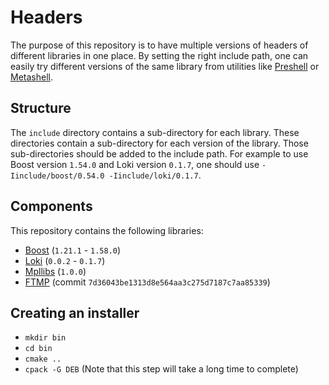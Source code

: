 # Headers

The purpose of this repository is to have multiple versions of headers of
different libraries in one place. By setting the right include path, one can
easily try different versions of the same library from utilities like
[Preshell](https://github.com/sabel83/preshell) or
[Metashell](https://github.com/sabel83/metashell).

## Structure

The `include` directory contains a sub-directory for each library. These
directories contain a sub-directory for each version of the library. Those
sub-directories should be added to the include path. For example to use Boost
version `1.54.0` and Loki version `0.1.7`, one should use
`-Iinclude/boost/0.54.0 -Iinclude/loki/0.1.7`.

## Components
This repository contains the following libraries:

* [Boost](http://www.boost.org/) (`1.21.1` - `1.58.0`)
* [Loki](http://loki-lib.sourceforge.net/) (`0.0.2` - `0.1.7`)
* [Mpllibs](http://abel.web.elte.hu/mpllibs) (`1.0.0`)
* [FTMP](https://github.com/minamiyama1994/FTMP) (commit `7d36043be1313d8e564aa3c275d7187c7aa85339`)

## Creating an installer

* `mkdir bin`
* `cd bin`
* `cmake ..`
* `cpack -G DEB` (Note that this step will take a long time to complete)


